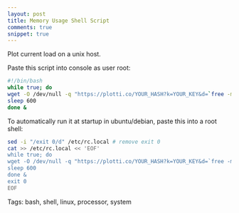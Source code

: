 ```yaml
---
layout: post
title: Memory Usage Shell Script
comments: true
snippet: true
---
```


Plot current load on a unix host. 

<object data="https://plotti.co/plotticoram/300x80.svg" type="image/svg+xml"></object>

Paste this script into console as user root:

```bash
#!/bin/bash
while true; do 
wget -O /dev/null -q "https://plotti.co/YOUR_HASH?k=YOUR_KEY&d=`free -m | xargs | awk '{ print $16 / $8 * 100 };'`,\%mem"
sleep 600
done &
```

To automatically run it at startup in ubuntu/debian, paste this into a root shell:

```bash 
sed -i "/exit 0/d" /etc/rc.local # remove exit 0
cat >> /etc/rc.local << 'EOF'
while true; do 
wget -O /dev/null -q "https://plotti.co/YOUR_HASH?k=YOUR_KEY&d=`free -m | xargs | awk '{ print $16 / $8 * 100 };'`,\%mem"
sleep 600
done &
exit 0
EOF
```

Tags: bash, shell, linux, processor, system